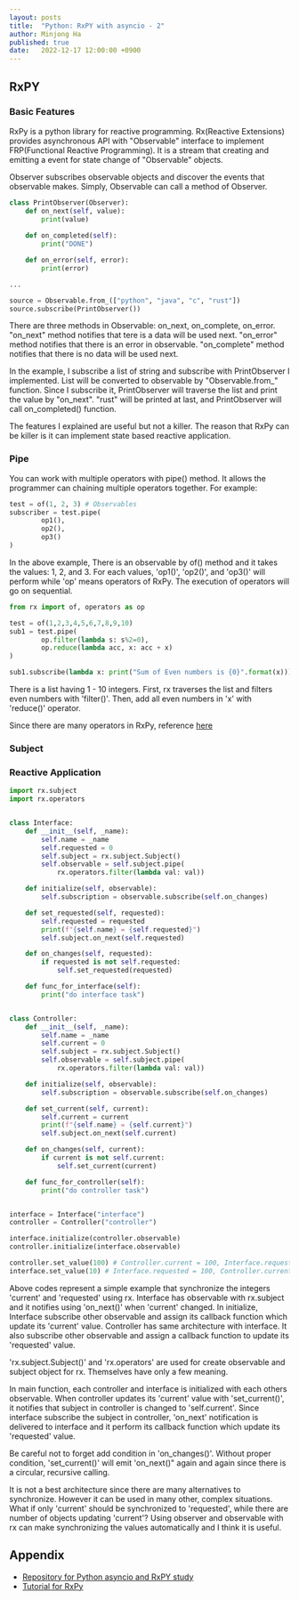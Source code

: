 ```yaml
---
layout: posts
title:  "Python: RxPY with asyncio - 2"
author: Minjong Ha
published: true
date:   2022-12-17 12:00:00 +0900
---
```


<!--- Lets study about python asyncio and rx with event_loop() --->

## RxPY

### Basic Features

RxPy is a python library for reactive programming.
Rx(Reactive Extensions) provides asynchronous API with "Observable" interface to implement FRP(Functional Reactive Programming).
It is a stream that creating and emitting a event for state change of "Observable" objects.

Observer subscribes observable objects and discover the events that observable makes.
Simply, Observable can call a method of Observer.

```python
class PrintObserver(Observer):
    def on_next(self, value):
        print(value)
    
    def on_completed(self):
        print("DONE")

    def on_error(self, error):
        print(error)

...

source = Observable.from_(["python", "java", "c", "rust"])
source.subscribe(PrintObserver())
```

There are three methods in Observable: on\_next, on\_complete, on\_error.
"on\_next" method notifies that tere is a data will be used next.
"on\_error" method notifies that there is an error in observable.
"on\_complete" method notifies that there is no data will be used next.

In the example, I subscribe a list of string and subscribe with PrintObserver I implemented.
List will be converted to observable by "Observable.from_" function.
Since I subscribe it, PrintObserver will traverse the list and print the value by "on\_next".
"rust" will be printed at last, and PrintObserver will call on\_completed() function.

The features I explained are useful but not a killer.
The reason that RxPy can be killer is it can implement state based reactive application.

### Pipe

You can work with multiple operators with pipe() method.
It allows the programmer can chaining multiple operators together.
For example:

```python
test = of(1, 2, 3) # Observables
subscriber = test.pipe(
        op1(),
        op2(),
        op3()
)
```

In the above example, There is an observable by of() method and it takes the values: 1, 2, and 3.
For each values, 'op1()', 'op2()', and 'op3()' will perform while 'op' means operators of RxPy.
The execution of operators will go on sequential.

```python
from rx import of, operators as op

test = of(1,2,3,4,5,6,7,8,9,10)
sub1 = test.pipe(
        op.filter(lambda s: s%2=0),
        op.reduce(lambda acc, x: acc + x)
)

sub1.subscribe(lambda x: print("Sum of Even numbers is {0}".format(x)))
```

There is a list having 1 - 10 integers.
First, rx traverses the list and filters even numbers with 'filter()'.
Then, add all even numbers in 'x' with 'reduce()' operator.

Since there are many operators in RxPy, reference [here](https://www.tutorialspoint.com/rxpy/rxpy_operators.htm)

### Subject

### Reactive Application

```python
import rx.subject
import rx.operators


class Interface:
    def __init__(self, _name):
        self.name = _name
        self.requested = 0
        self.subject = rx.subject.Subject()
        self.observable = self.subject.pipe(
            rx.operators.filter(lambda val: val))

    def initialize(self, observable):
        self.subscription = observable.subscribe(self.on_changes)

    def set_requested(self, requested):
        self.requested = requested
        print(f"{self.name} = {self.requested}")
        self.subject.on_next(self.requested)

    def on_changes(self, requested):
        if requested is not self.requested:
            self.set_requested(requested)

    def func_for_interface(self):
        print("do interface task")


class Controller:
    def __init__(self, _name):
        self.name = _name
        self.current = 0
        self.subject = rx.subject.Subject()
        self.observable = self.subject.pipe(
            rx.operators.filter(lambda val: val))

    def initialize(self, observable):
        self.subscription = observable.subscribe(self.on_changes)

    def set_current(self, current):
        self.current = current
        print(f"{self.name} = {self.current}")
        self.subject.on_next(self.current)

    def on_changes(self, current):
        if current is not self.current:
            self.set_current(current)

    def func_for_controller(self):
        print("do controller task")


interface = Interface("interface")
controller = Controller("controller")

interface.initialize(controller.observable)
controller.initialize(interface.observable)

controller.set_value(100) # Controller.current = 100, Interface.requested = 100
interface.set_value(10) # Interface.requested = 100, Controller.current = 100
```

Above codes represent a simple example that synchronize the integers 'current' and 'requested' using rx.
Interface has observable with rx.subject and it notifies using 'on\_next()' when 'current' changed.
In initialize, Interface subscribe other observable and assign its callback function which update its 'current' value.
Controller has same architecture with interface.
It also subscribe other observable and assign a callback function to update its 'requested' value.

'rx.subject.Subject()' and 'rx.operators' are used for create observable and subject object for rx.
Themselves have only a few meaning.

In main function, each controller and interface is initialized with each others observable.
When controller updates its 'current' value with 'set\_current()', it notifies that subject in controller is changed to 'self.current'.
Since interface subscribe the subject in controller, 'on\_next' notification is delivered to interface and it perform its callback function which update its 'requested' value.

Be careful not to forget add condition in 'on\_changes()'.
Without proper condition, 'set\_current()' will emit 'on\_next()" again and again since there is a circular, recursive calling.

It is not a best architecture since there are many alternatives to synchronize.
However it can be used in many other, complex situations.
What if only 'current' should be synchronized to 'requested', while there are number of objects updating 'current'?
Using observer and observable with rx can make synchronizing the values automatically and I think it is useful.

## Appendix

- [Repository for Python asyncio and RxPY study](https://github.com/minjong-ha/python-asyncio-study)
- [Tutorial for RxPy](https://www.tutorialspoint.com/rxpy/rxpy_operators.htm)
